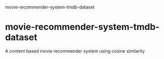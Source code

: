 movie-recommender-system-tmdb-dataset
# movie-recommender-system-tmdb-dataset
A content based movie recommender system using cosine similarity
